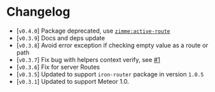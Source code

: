 Changelog
======
 - [`v0.4.0`] Package deprecated, use [`zimme:active-route`](https://atmospherejs.com/zimme/active-route) 
 - [`v0.3.9`] Docs and deps update
 - [`v0.3.8`] Avoid error exception if checking empty value as a route or path
 - [`v0.3.7`] Fix bug with helpers context verify, see [#1](https://github.com/VeliovGroup/iron-router-helpers-for-Meteor/pull/1)
 - [`v0.3.6`] Fix for server Routes
 - [`v0.3.5`] Updated to support `iron-router` package in version `1.0.5`
 - [`v0.3.1`] Updated to support Meteor 1.0.
